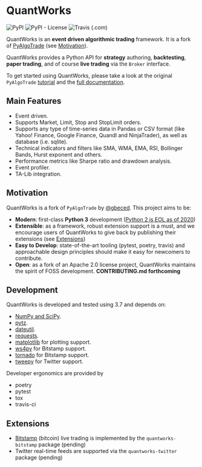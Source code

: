 QuantWorks
===========

![PyPI](https://img.shields.io/pypi/v/quantworks)
![PyPI - License](https://img.shields.io/pypi/l/quantworks)
![Travis (.com)](https://img.shields.io/travis/com/ttymck/quantworks)
<!-- [![Build Status](https://travis-ci.org/gbeced/pyalgotrade.png?branch=master)](https://travis-ci.org/gbeced/pyalgotrade)
[![Coverage Status](https://coveralls.io/repos/gbeced/pyalgotrade/badge.svg?branch=master)](https://coveralls.io/r/gbeced/pyalgotrade?branch=master) -->


QuantWorks is an **event driven algorithmic trading** framework. It is a fork of [PyAlgoTrade](https://gbeced.github.io/pyalgotrade/) (see [Motivation](#motivation)). 

QuantWorks provides a Python API for **strategy** authoring, **backtesting**, **paper trading**, and of course **live trading** via the `Broker` interface.

To get started using QuantWorks, please take a look at the original `PyAlgoTrade` [tutorial](http://gbeced.github.io/pyalgotrade/docs/v0.20/html/tutorial.html) and the [full documentation](http://gbeced.github.io/pyalgotrade/docs/v0.20/html/index.html).


Main Features
-------------

 * Event driven.
 * Supports Market, Limit, Stop and StopLimit orders.
 * Supports any type of time-series data in Pandas or CSV format (like Yahoo! Finance, Google Finance, Quandl and NinjaTrader), as well as database (i.e. sqlite).
 * Technical indicators and filters like SMA, WMA, EMA, RSI, Bollinger Bands, Hurst exponent and others.
 * Performance metrics like Sharpe ratio and drawdown analysis.
 * Event profiler.
 * TA-Lib integration.


Motivation
----------

QuantWorks is a fork of `PyAlgoTrade` by [@gbeced](https://github.com/gbeced). This project aims to be:

 * **Modern**: first-class **Python 3** development ([Python 2 is EOL as of 2020](https://pythonclock.org/))
 * **Extensible**: as a framework, robust extension support is a must, and we encourage users of QuantWorks to give back by publishing their extensions (see [Extensions](#extensions))
 * **Easy to Develop**: state-of-the-art tooling (pytest, poetry, travis) and approachable design principles should make it easy for newcomers to contribute.
 * **Open**: as a fork of an Apache 2.0 license project, QuantWorks maintains the spirit of FOSS development. **CONTRIBUTING.md forthcoming**


Development
------------

QuantWorks is developed and tested using 3.7 and depends on:

 * [NumPy and SciPy](http://numpy.scipy.org/).
 * [pytz](http://pytz.sourceforge.net/).
 * [dateutil](https://dateutil.readthedocs.org/en/latest/).
 * [requests](http://docs.python-requests.org/en/latest/).
 * [matplotlib](http://matplotlib.sourceforge.net/) for plotting support.
 * [ws4py](https://github.com/Lawouach/WebSocket-for-Python) for Bitstamp support.
 * [tornado](http://www.tornadoweb.org/en/stable/) for Bitstamp support.
 * [tweepy](https://github.com/tweepy/tweepy) for Twitter support.

Developer ergonomics are provided by 
 
 * poetry
 * pytest
 * tox
 * travis-ci


Extensions 
----------

- [Bitstamp](https://www.bitstamp.net/) (bitcoin) live trading is implemented by the `quantworks-bitstamp` package (pending)
- Twitter real-time feeds are supported via the `quantworks-twitter` package (pending)